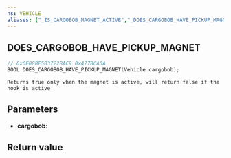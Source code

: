 ```yaml
---
ns: VEHICLE
aliases: ["_IS_CARGOBOB_MAGNET_ACTIVE","_DOES_CARGOBOB_HAVE_PICKUP_MAGNET"]
---
```

## DOES_CARGOBOB_HAVE_PICKUP_MAGNET

```c
// 0x6E08BF5B3722BAC9 0x4778CA0A
BOOL DOES_CARGOBOB_HAVE_PICKUP_MAGNET(Vehicle cargobob);
```

```
Returns true only when the magnet is active, will return false if the hook is active  
```

## Parameters
* **cargobob**: 

## Return value
